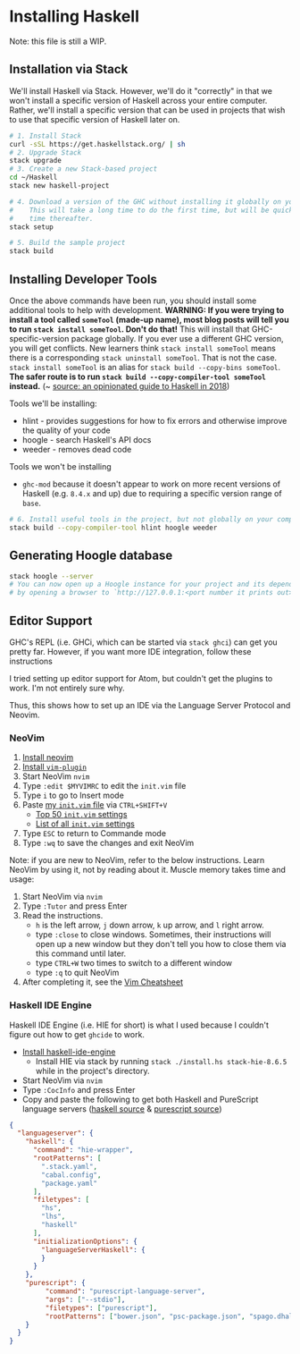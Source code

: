 # Installing Haskell

Note: this file is still a WIP.

## Installation via Stack

We'll install Haskell via Stack. However, we'll do it "correctly" in that we won't install a specific version of Haskell across your entire computer. Rather, we'll install a specific version that can be used in projects that wish to use that specific version of Haskell later on.

```bash
# 1. Install Stack
curl -sSL https://get.haskellstack.org/ | sh
# 2. Upgrade Stack
stack upgrade
# 3. Create a new Stack-based project
cd ~/Haskell
stack new haskell-project

# 4. Download a version of the GHC without installing it globally on your computer
#    This will take a long time to do the first time, but will be quick every
#    time thereafter.
stack setup

# 5. Build the sample project
stack build
```

## Installing Developer Tools

Once the above commands have been run, you should install some additional tools to help with development. **WARNING: If you were trying to install a tool called `someTool` (made-up name), most blog posts will tell you to run `stack install someTool`. Don't do that!** This will install that GHC-specific-version package globally. If you ever use a different GHC version, you will get conflicts. New learners think `stack install someTool` means there is a corresponding `stack uninstall someTool`. That is not the case. `stack install someTool` is an alias for `stack build --copy-bins someTool`. **The safer route is to run `stack build --copy-compiler-tool someTool` instead.** (~ [source: an opinionated guide to Haskell in 2018](https://lexi-lambda.github.io/blog/2018/02/10/an-opinionated-guide-to-haskell-in-2018/))

Tools we'll be installing:
- hlint - provides suggestions for how to fix errors and otherwise improve the quality of your code
- hoogle - search Haskell's API docs
- weeder - removes dead code

Tools we won't be installing
- `ghc-mod` because it doesn't appear to work on more recent versions of Haskell (e.g. `8.4.x` and up) due to requiring a specific version range of `base`.

```bash
# 6. Install useful tools in the project, but not globally on your computer*
stack build --copy-compiler-tool hlint hoogle weeder
```

## Generating Hoogle database

```bash
stack hoogle --server
# You can now open up a Hoogle instance for your project and its dependencies
# by opening a browser to `http://127.0.0.1:<port number it prints out>`
```

## Editor Support

GHC's REPL (i.e. GHCi, which can be started via `stack ghci`) can get you pretty far. However, if you want more IDE integration, follow these instructions

I tried setting up editor support for Atom, but couldn't get the plugins to work. I'm not entirely sure why.

Thus, this shows how to set up an IDE via the Language Server Protocol and Neovim.

### NeoVim

1. [Install neovim](https://github.com/neovim/neovim/wiki/Installing-Neovim)
2. [Install `vim-plugin`](https://github.com/junegunn/vim-plug)
3. Start NeoVim `nvim`
4. Type `:edit $MYVIMRC` to edit the `init.vim` file
5. Type `i` to go to Insert mode
6. Paste [my `init.vim` file](https://github.com/JordanMartinez/_dotfiles/blob/master/init.vim) via `CTRL+SHIFT+V`
    - [Top 50 `init.vim` settings](https://www.shortcutfoo.com/blog/top-50-vim-configuration-options/)
    - [List of all `init.vim` settings](https://stackoverflow.com/questions/30290685/complete-list-of-all-vimrc-configuration-options)
7. Type `ESC` to return to Commande mode
8. Type `:wq` to save the changes and exit NeoVim

Note: if you are new to NeoVim, refer to the below instructions. Learn NeoVim by using it, not by reading about it. Muscle memory takes time and usage:
1. Start NeoVim via `nvim`
2. Type `:Tutor` and press Enter
3. Read the instructions.
    - `h` is the left arrow, `j` down arrow, `k` up arrow, and `l` right arrow.
    - type `:close` to close windows. Sometimes, their instructions will open up a new window but they don't tell you how to close them via this command until later.
    - type `CTRL+W` two times to switch to a different window
    - type `:q` to quit NeoVim
4. After completing it, see the [Vim Cheatsheet](https://www.fcodelabs.com/2018/12/08/Vim-Cheats/)

### Haskell IDE Engine

Haskell IDE Engine (i.e. HIE for short) is what I used because I couldn't figure out how to get `ghcide` to work.

- [Install haskell-ide-engine](https://github.com/haskell/haskell-ide-engine#installation-from-source)
    - Install HIE via stack by running `stack ./install.hs stack-hie-8.6.5` while in the project's directory.
- Start NeoVim via `nvim`
- Type `:CocInfo` and press Enter
- Copy and paste the following to get both Haskell and PureScript language servers ([haskell source](https://github.com/haskell/haskell-ide-engine#Coc) & [purescript source](https://github.com/neoclide/coc.nvim/wiki/Language-servers#purescript))

```json
{
  "languageserver": {
    "haskell": {
      "command": "hie-wrapper",
      "rootPatterns": [
        ".stack.yaml",
        "cabal.config",
        "package.yaml"
      ],
      "filetypes": [
        "hs",
        "lhs",
        "haskell"
      ],
      "initializationOptions": {
        "languageServerHaskell": {
        }
      }
    },
    "purescript": {
         "command": "purescript-language-server",
         "args": ["--stdio"],
         "filetypes": ["purescript"],
         "rootPatterns": ["bower.json", "psc-package.json", "spago.dhall"]
    }
  }
}
```
